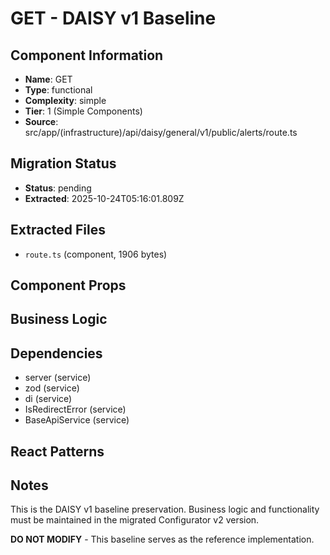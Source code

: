 # GET - DAISY v1 Baseline

## Component Information

- **Name**: GET
- **Type**: functional
- **Complexity**: simple
- **Tier**: 1 (Simple Components)
- **Source**: src/app/(infrastructure)/api/daisy/general/v1/public/alerts/route.ts

## Migration Status

- **Status**: pending
- **Extracted**: 2025-10-24T05:16:01.809Z

## Extracted Files

- `route.ts` (component, 1906 bytes)

## Component Props



## Business Logic



## Dependencies

- server (service)
- zod (service)
- di (service)
- IsRedirectError (service)
- BaseApiService (service)

## React Patterns



## Notes

This is the DAISY v1 baseline preservation. Business logic and functionality
must be maintained in the migrated Configurator v2 version.

**DO NOT MODIFY** - This baseline serves as the reference implementation.
